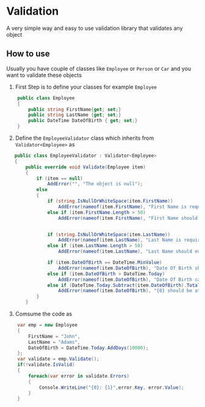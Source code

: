 # Validation
A very simple way and easy to use validation library that validates any object

## How to use
Usually you have couple of classes like `Employee` or `Person` or `Car` and you want to validate these objects

1. First Step is to define your classes for example `Employee`

```csharp
    public class Employee
    {
        public string FirstName{get; set;}
        public string LastName {get; set;}
        public DateTime DateOfBirth { get; set;}
    }
```

2. Define the `EmployeeValidator` class which inherits from `Validator<Employee>` as 
    
 ```csharp
    public class EmployeeValidator : Validator<Employee>
    {
        public override void Validate(Employee item)
        {
            if (item == null)
                AddError("", "The object is null");
            else
            {
                if (string.IsNullOrWhiteSpace(item.FirstName))
                    AddError(nameof(item.FirstName), "First Name is required");
                else if (item.FirstName.Length > 50)
                    AddError(nameof(item.FirstName), "First Name should not exceed 50 characters");


                if (string.IsNullOrWhiteSpace(item.LastName))
                    AddError(nameof(item.LastName), "Last Name is required!");
                else if (item.LastName.Length > 50)
                    AddError(nameof(item.LastName), "Last Name should not exceed 50 characters");

                if (item.DateOfBirth == DateTime.MinValue)
                    AddError(nameof(item.DateOfBirth), "Date Of Birth should has a valid value");
                else if (item.DateOfBirth > DateTime.Today)
                    AddError(nameof(item.DateOfBirth), "Date Of Birth cannot be in future");
                else if (DateTime.Today.Subtract(item.DateOfBirth).TotalDays / 365.25 < 18 && !string.IsNullOrEmpty(item.FirstName))
                    AddError(nameof(item.DateOfBirth), "{0} should be at least 18 years old", item.FirstName);
            }
        }
```

3. Comsume the code as

```csharp
    var emp = new Employee
    {
        FirstName = "John",
        LastName = "Adams",
        DateOfBirth = DateTime.Today.AddDays(10000);
    };
    var validate = emp.Validate();
    if(!validate.IsValid)
    {
        foreach(var error in validate.Errors)
        {
            Console.WriteLine("{0}: {1}",error.Key, error.Value);
        }         
    }
    
```

